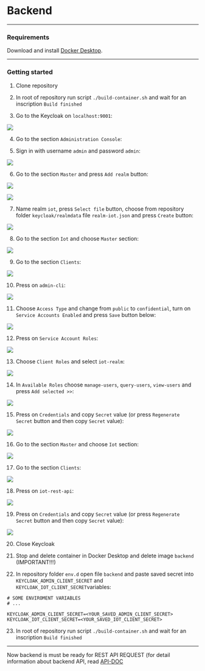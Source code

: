 # Backend

---

### Requirements

Download and install [Docker Desktop](https://docs.docker.com/get-docker/).

---

### Getting started

1) Clone repository

2) In root of repository run script `./build-container.sh` and wait for an inscription `Build finished`

3) Go to the Keycloak on `localhost:9001`:

![](/home/pavlokilko/.var/app/com.github.marktext.marktext/config/marktext/images/2023-11-19-19-29-30-image.png)

4) Go to the section `Administration Console`:

5) Sign in with username `admin` and password `admin`:

![](/home/pavlokilko/.var/app/com.github.marktext.marktext/config/marktext/images/2023-11-19-19-42-08-image.png)

6) Go to the section `Master` and press `Add realm` button:

![](/home/pavlokilko/.var/app/com.github.marktext.marktext/config/marktext/images/2023-11-19-19-43-24-image.png)

![](/home/pavlokilko/.var/app/com.github.marktext.marktext/config/marktext/images/2023-11-19-19-43-42-image.png)

7) Name realm `iot`, press `Select file` button, choose from repository folder `keycloak/realmdata` file `realm-iot.json` and press `Create` button:

![](/home/pavlokilko/.var/app/com.github.marktext.marktext/config/marktext/images/2023-11-19-19-48-52-image.png)

8) Go to the section `Iot` and choose `Master` section:

![](/home/pavlokilko/.var/app/com.github.marktext.marktext/config/marktext/images/2023-11-19-19-50-34-image.png)

9) Go to the section `Clients`:

![](/home/pavlokilko/.var/app/com.github.marktext.marktext/config/marktext/images/2023-11-19-19-53-12-image.png)

10) Press on `admin-cli`:

![](/home/pavlokilko/.var/app/com.github.marktext.marktext/config/marktext/images/2023-11-19-19-55-23-image.png)

11. Choose `Access Type` and change from `public` to `confidential`, turn on `Service Accounts Enabled` and press `Save` button below:

![](/home/pavlokilko/.var/app/com.github.marktext.marktext/config/marktext/images/2023-11-19-20-00-21-image.png)

12) Press on `Service Account Roles`:

![](/home/pavlokilko/.var/app/com.github.marktext.marktext/config/marktext/images/2023-11-19-20-12-27-image.png)

13) Choose `Client Roles` and select `iot-realm`:

![](/home/pavlokilko/.var/app/com.github.marktext.marktext/config/marktext/images/2023-11-19-20-13-56-image.png)

14) In `Available Roles` choose `manage-users`, `query-users`, `view-users` and press `Add selected >>`:

![](/home/pavlokilko/.var/app/com.github.marktext.marktext/config/marktext/images/2023-11-19-20-16-37-image.png)

15) Press on `Credentials` and copy `Secret` value (or press `Regenerate Secret` button and then copy `Secret` value):

![](/home/pavlokilko/.var/app/com.github.marktext.marktext/config/marktext/images/2023-11-19-20-18-01-image.png)

16. Go to the section `Master` and choose `Iot` section:

![](/home/pavlokilko/.var/app/com.github.marktext.marktext/config/marktext/images/2023-11-19-20-22-04-image.png)

17. Go to the section `Clients`:

![](/home/pavlokilko/.var/app/com.github.marktext.marktext/config/marktext/images/2023-11-19-20-23-55-image.png)

18) Press on `iot-rest-api`:

![](/home/pavlokilko/.var/app/com.github.marktext.marktext/config/marktext/images/2023-11-19-20-24-33-image.png)

19) Press on `Credentials` and copy `Secret` value (or press `Regenerate Secret` button and then copy `Secret` value):

![](/home/pavlokilko/.var/app/com.github.marktext.marktext/config/marktext/images/2023-11-19-20-31-48-image.png)

20. Close Keycloak

21. Stop and delete container in Docker Desktop and delete image `backend` (IMPORTANT!!!)

22. In repository folder `env.d` open file `backend` and paste saved secret into `KEYCLOAK_ADMIN_CLIENT_SECRET` and `KEYCLOAK_IOT_CLIENT_SECRET`variables:

```properties
# SOME ENVIROMENT VARIABLES 
# ...

KEYCLOAK_ADMIN_CLIENT_SECRET=<YOUR_SAVED_ADMIN_CLIENT_SECRET>
KEYCLOAK_IOT_CLIENT_SECRET=<YOUR_SAVED_IOT_CLIENT_SECRET>
```

23. In root of repository run script `./build-container.sh` and wait for an inscription `Build finished`

---

Now backend is must be ready for REST API REQUEST (for detail information about backend API, read [API-DOC](./API-DOC.md)
